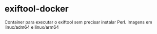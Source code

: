 # exiftool-docker

Container para executar o exiftool sem precisar instalar Perl. Imagens em linux/adm64 e linux/arm64